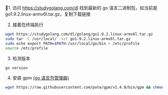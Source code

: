 
1. 访问 https://studygolang.com/dl 找到最新的 go 语言二进制包，如当前是 go1.9.2.linux-armv6l.tar.gz，复制下载链接

2. 接着在终端执行

```bash
wget https://studygolang.com/dl/golang/go1.9.2.linux-armv6l.tar.gz
sudo tar -C /usr/local/ -xzf go1.9.2.linux-armv6l.tar.gz
sudo echo export PATH=$PATH:/usr/local/go/bin > /etc/profile
source /etc/profile
```

3. 检测版本

```bash
go version
```

4. 安装 gpm [(go 语言包管理器)](https://github.com/pote/gpm)

```bash
wget https://raw.githubusercontent.com/pote/gpm/v1.4.0/bin/gpm && chmod +x gpm && sudo mv gpm /usr/local/bin
```